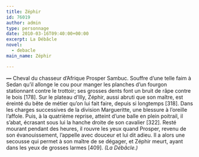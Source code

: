 ```yaml
---
title: Zéphir
id: 76019
author: admin
type: personnage
date: 2010-03-16T09:40:00+00:00
excerpt: La Débâcle
novel:
  - debacle
main_name: Zéphir

---
```

**—** Cheval du chasseur d&rsquo;Afrique Prosper Sambuc. Souffre d&rsquo;une telle faim à Sedan qu&rsquo;il allonge le cou pour manger les planches d&rsquo;un fourgon stationnant contre le trottoir; ses grosses dents font un bruit de râpe contre le bois [178]. Sur le plateau d&rsquo;Illy, Zéphir, aussi abruti que son maître, est éreinté du bête de métier qu&rsquo;on lui fait faire, depuis si longtemps [318]. Dans les charges successives de la division Margueritte, une blessure à l&rsquo;oreille l&rsquo;affole. Puis, à la quatrième reprise, atteint d&rsquo;une balle en plein poitrail, il s&rsquo;abat, écrasant sous lui la hanche droite de son cavalier [322]. Resté mourant pendant des heures, il rouvre les yeux quand Prosper, revenu de son évanouissement, l&rsquo;appelle avec douceur et lui dit adieu. Il a alors une secousse qui permet à son maître de se dégager, et Zéphir meurt, ayant dans les yeux de grosses larmes [409]. _(La Débâcle.)_